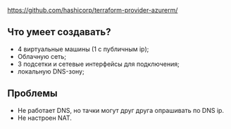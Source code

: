 https://github.com/hashicorp/terraform-provider-azurerm/


## Что умеет создавать? 

* 4 виртуальные машины (1 с публичным ip);
* Облачную сеть;
* 3 подсетки и сетевые интерфейсы для подключения;
* локальную DNS-зону;

## Проблемы 

* Не работает DNS, но тачки могут друг друга опрашивать по DNS ip.
* Не настроен NAT.
